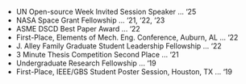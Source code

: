 
- UN Open-source Week Invited Session Speaker ... ‘25 
- NASA Space Grant Fellowship ... ‘21, ‘22, ‘23 
- ASME DSCD Best Paper Award ... ‘22                   
- First-Place, Elements of Mech. Eng. Conference, Auburn, AL ... ‘22               
- J. Alley Family Graduate Student Leadership Fellowship ... ‘22                
- 3 Minute Thesis Competition Second Place ... ‘21                 
- Undergraduate Research Fellowship ... ‘19                 
- First-Place, IEEE/GBS Student Poster Session, Houston, TX ... ‘19